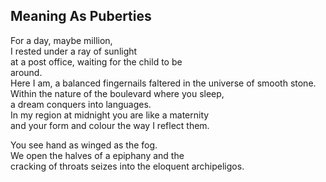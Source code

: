 Meaning As Puberties
--------------------
For a day, maybe million,  
I rested under a ray of sunlight  
at a post office, waiting for the child to be  
around.  
Here I am, a balanced fingernails faltered in the universe of smooth stone.  
Within the nature of the boulevard where you sleep,  
a dream conquers into languages.  
In my region at midnight you are like a maternity  
and your form and colour the way I reflect them.  
  
You see hand as winged as the fog.  
We open the halves of a epiphany and the  
cracking of throats seizes into the eloquent archipeligos.  

